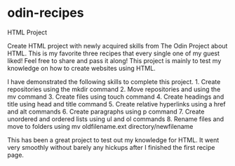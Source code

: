 # odin-recipes
HTML Project

Create HTML project with newly acquired skills from The Odin Project about HTML.
This is my favorite three recipes that every single one of my guest liked! Feel free to share and pass it along! This project is mainly to test my knowledge on how to create websites using HTML.

I have demonstrated the following skills to complete this project.
    1. Create repositories using the mkdir command
    2. Move repositories and using the mv command
    3. Create files using touch command
    4. Create headings and title using head and title command
    5. Create relative hyperlinks using a href and alt commands
    6. Create paragraphs using p command
    7. Create unordered and ordered lists using ul and ol commands
    8. Rename files and move to folders using mv oldfilename.ext directory/newfilename

This has been a great project to test out my knowledge for HTML. It went very smoothly without barely any hickups after I finished the first recipe page.